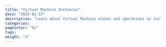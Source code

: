 ```yaml
---
title: "Virtual Machine Instances"
date: "2025-02-17"
description: "Learn about Virtual Machine states and operations on instantiated VMs: pausing, rebooting, snapshotting and others"
categories:
pageintoc: "92"
tags:
weight: "3"
---
```


<a id="virtual-machine-instances"></a>
